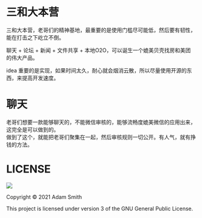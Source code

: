 # 三和大本营

三和大本营，老哥们的精神基地，最重要的是使用门槛尽可能低，然后要有韧性，能在打击之下屹立不倒。

聊天 + 论坛 + 新闻 + 文件共享 + 本地O2O，可以诞生一个媲美贝壳找房和美团的伟大产品。

idea 重要的是实现，如果时间太久，耐心就会烟消云散，所以尽量使用开源的东西，来提高开发速度。 

# 聊天

老哥们想要一款能够聊天的，不能微信审核的，能够流畅度媲美微信的应用出来，这完全是可以做到的。    
做到了这个，就能把老哥们聚集在一起，然后审核规则一切公开。有人气，就有挣钱的方法。  

# LICENSE

![](http://www.gnu.org/graphics/gplv3-127x51.png)

Copyright © 2021 Adam Smith

This project is licensed under version 3 of the GNU General Public License.
